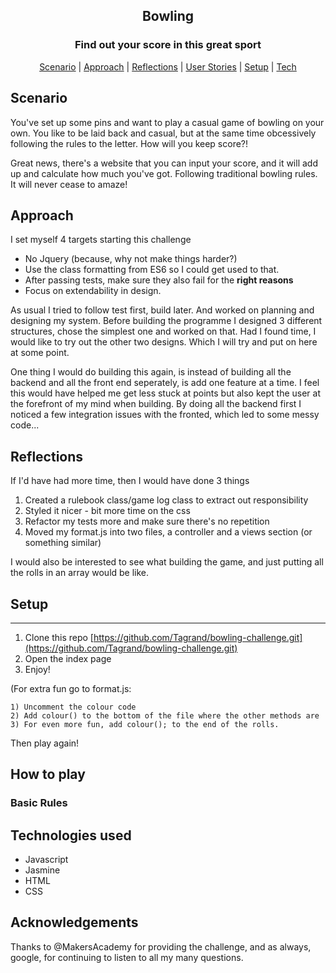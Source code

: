 

<h2 align="center"> Bowling </h2>
<h3 align="center"> Find out your score in this great sport </h3>

 <p align="center">  <a href='#scenario'>Scenario</a> |  <a href='#approach'>Approach</a>   |   <a href='#reflections'>Reflections</a> |
 <a href='#user_story'> User Stories</a> |  <a href='#setup'>Setup</a>   |   <a href='#tech'>Tech</a>

## Scenario <a name= "scenario"></a>

You've set up some pins and want to play a casual game of bowling on your own. You like to be laid back and casual, but at the same time obcessively following the rules to the letter. How will you keep score?!

Great news, there's a website that you can input your score, and it will add up and calculate how much you've got. Following traditional bowling rules. It will never cease to amaze! 

## Approach <a name= "approach"></a>

I set myself 4 targets starting this challenge 
  
   - No Jquery (because, why not make things harder?)
   - Use the class formatting from ES6 so I could get used to that. 
   - After passing tests, make sure they also fail for the **right reasons** 
   - Focus on extendability in design.
   
As usual I tried to follow test first, build later. And worked on planning and designing my system. Before building the programme I designed 3 different structures, chose the simplest one and worked on that. Had I found time, I would like to try out the other two designs. Which I will try and put on here at some point.

One thing I would do building this again, is instead of building all the backend and all the front end seperately, is add one feature at a time. I feel this would have helped me get less stuck at points but also kept the user at the forefront of my mind when building. By doing all the backend first I noticed a few integration issues with the fronted, which led to some messy code...

## Reflections <a name= "reflections"></a>

If I'd have had more time, then I would have done 3 things 
1) Created a rulebook class/game log class to extract out responsibility
2) Styled it nicer - bit more time on the css
3) Refactor my tests more and make sure there's no repetition
4) Moved my format.js into two files, a controller and a views section (or something similar)

I would also be interested to see what building the game, and just putting all the rolls in an array would be like. 


## Setup <a name= "setup"></a>
-------
 
1) Clone this repo [https://github.com/Tagrand/bowling-challenge.git](https://github.com/Tagrand/bowling-challenge.git)
2) Open the index page
3) Enjoy!

(For extra fun go to format.js:

```
1) Uncomment the colour code
2) Add colour() to the bottom of the file where the other methods are
3) For even more fun, add colour(); to the end of the rolls.

```
Then play again! 

## How to play <a name= "Play"></a>

### Basic Rules


## Technologies used  <a name= "Technologies"></a>
  - Javascript 
  - Jasmine
  - HTML
  - CSS
  
## Acknowledgements

 Thanks to @MakersAcademy for providing the challenge, and as always, google, for continuing to listen to all my many questions. 
